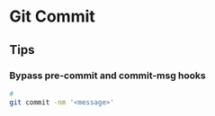 # Git Commit

## Tips

### Bypass pre-commit and commit-msg hooks

```sh
#
git commit -nm '<message>'
```
